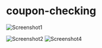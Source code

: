 ﻿# coupon-checking
 ![Screenshot1](https://github.com/Sani1189/coupon-checking/assets/76781606/9f244ed0-ea9e-4da1-b2ef-8466ece30db5)

![Screenshot2](https://github.com/Sani1189/coupon-checking/assets/76781606/9d524ddc-c909-45cd-85ea-3392524eaee1)
![Screenshot4](https://github.com/Sani1189/coupon-checking/assets/76781606/413537b5-a362-4852-a9a8-74d773082e37)
